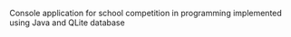 Console application for school competition in programming implemented using Java and QLite database
